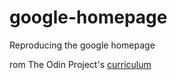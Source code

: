 # google-homepage
Reproducing the google homepage

rom The Odin Project's [curriculum](http://www.theodinproject.com/web-development-101/html-css)
